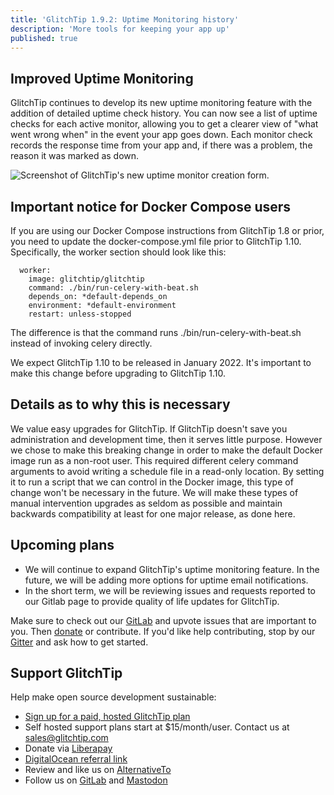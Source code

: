 ```yaml
---
title: 'GlitchTip 1.9.2: Uptime Monitoring history'
description: 'More tools for keeping your app up'
published: true
---
```


## Improved Uptime Monitoring

GlitchTip continues to develop its new uptime monitoring feature with the addition of detailed uptime check history. You can now see a list of uptime checks for each active monitor, allowing you to get a clearer view of "what went wrong when" in the event your app goes down. Each monitor check records the response time from your app and, if there was a problem, the reason it was marked as down.

<div style="width: 800px; max-width: 100%; margin: 0 auto;">
    <picture>
        <source
            type="image/webp"
            srcset="
                /assets/blog-images/glitchtip-1-9-2/monitor-checks@1x.webp,
                /assets/blog-images/glitchtip-1-9-2/monitor-checks@2x.webp 2x,
                /assets/blog-images/glitchtip-1-9-2/monitor-checks@3x.webp 3x,
            "
        />
        <img
            src="/assets/blog-images/glitchtip-1-9-2/monitor-checks@1xpng"
            srcset="
                /assets/blog-images/glitchtip-1-9-2/monitor-checks@1x.png,
                /assets/blog-images/glitchtip-1-9-2/monitor-checks@2x.png 2x,
                /assets/blog-images/glitchtip-1-9-2/monitor-checks@3x.png 3x,
            "
            loading="lazy"
            alt="Screenshot of GlitchTip's new uptime monitor creation form."
        />
    </picture>
</div>

## Important notice for Docker Compose users

If you are using our Docker Compose instructions from GlitchTip 1.8 or prior, you need to update the docker-compose.yml file prior to GlitchTip 1.10. Specifically, the worker section should look like this:

```
  worker:
    image: glitchtip/glitchtip
    command: ./bin/run-celery-with-beat.sh
    depends_on: *default-depends_on
    environment: *default-environment
    restart: unless-stopped
```

The difference is that the command runs ./bin/run-celery-with-beat.sh instead of invoking celery directly.

We expect GlitchTip 1.10 to be released in January 2022. It's important to make this change before upgrading to GlitchTip 1.10.

## Details as to why this is necessary

We value easy upgrades for GlitchTip. If GlitchTip doesn't save you administration and development time, then it serves little purpose. However we chose to make this breaking change in order to make the default Docker image run as a non-root user. This required different celery command arguments to avoid writing a schedule file in a read-only location. By setting it to run a script that we can control in the Docker image, this type of change won't be necessary in the future. We will make these types of manual intervention upgrades as seldom as possible and maintain backwards compatibility at least for one major release, as done here.

## Upcoming plans

- We will continue to expand GlitchTip's uptime monitoring feature. In the future, we will be adding more options for uptime email notifications.
- In the short term, we will be reviewing issues and requests reported to our Gitlab page to provide quality of life updates for GlitchTip.

Make sure to check out our [GitLab](https://gitlab.com/glitchtip) and upvote issues that are important to you. Then [donate](https://liberapay.com/GlitchTip/donate) or contribute. If you'd like help contributing, stop by our [Gitter](https://gitter.im/GlitchTip/community) and ask how to get started.

## Support GlitchTip

Help make open source development sustainable:

- [Sign up for a paid, hosted GlitchTip plan](https://app.glitchtip.com/)
- Self hosted support plans start at $15/month/user. Contact us at [sales@glitchtip.com](mailto:sales@glitchtip.com)
- Donate via [Liberapay](https://liberapay.com/GlitchTip/donate)
- [DigitalOcean referral link](https://m.do.co/c/7e90b8fb37f8)
- Review and like us on [AlternativeTo](https://alternativeto.net/software/glitchtip/about/)
- Follow us on [GitLab](https://gitlab.com/glitchtip/) and [Mastodon](https://mastodon.online/@glitchtip)
